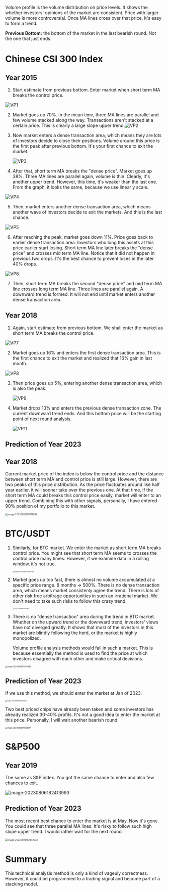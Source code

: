 Volume profile is the volume distribution on price levels. It shows the whether investors' opinions of the market are consistent. Price with larger volume is more controversial. Once MA lines cross over that price, it's easy to form a trend.

**Previous Bottom:** the bottom of the market in the last bearish round. Not the one that just ends.

# Chinese CSI 300 Index

## Year 2015

1. Start estimate from previous bottom. Enter market when short term MA breaks the control price.

![VP1](../Figures/VP1.png)

2. Market goes up 70%. In the mean time, three MA lines are parallel and few volume stacked along the way. Transactions aren't stacked at a certain price. This is clearly a large slope upper trend.![VP2](../Figures/VP2.png)

3. Now market enters a dense transaction area, which means they are lots of investors decide to close their positions. Volume around this price is the first peak after previous bottom. It's your first chance to exit the market. 

   ![VP3](../Figures/VP3.png)

4. After that, short term MA breaks the "dense price". Market goes up 38%. Three MA lines are parallel again, volume is thin. Clearly, it's another upper trend. However, this time, it's weaker than the last one. From the graph, it looks the same, because we use linear y scale.

![VP4](../Figures/VP4.png)

5. Then, market enters another dense transaction area, which means another wave of investors decide to exit the markets. And this is the last chance.

![VP5](../Figures/VP5.png)

6. After reaching the peak, market goes down 11%. Price goes back to earlier dense transaction area. Investors who long this assets at this price earlier start losing. Short term MA line later breaks the "dense price" and crosses mid term MA line. Notice that it did not happen in previous two drops. It's the best chance to prevent loses in the later 40% drops.

![VP6](../Figures/VP6.png)

7. Then, short term MA breaks the second "dense price" and mid term MA line crosses long term MA line. Three lines are parallel again. A downward trend is formed. It will not end until market enters another dense transaction area.

## Year 2018

1. Again, start estimate from previous bottom. We shall enter the market as short term MA breaks the control price.

![VP7](../Figures/VP7.png)

2. Market goes up 16% and enters the first dense transaction area. This is the first chance to exit the market and realized that 16% gain in last month.

![VP8](../Figures/VP8.png)

3. Then price goes up 5%, entering another dense transaction area, which is also the peak.

   ![VP9](../Figures/VP9.png)

4. Market drops 13% and enters the previous dense transaction zone. The current downward trend ends. And this bottom price will be the starting point of next round analysis.

   ![VP11](../Figures/VP11.png)

## Prediction of Year 2023

## Year 2018

Current market price of the index is below the control price and the distance between short term MA and control price is still large. However, there are two peaks of this price distribution. As the price fluctuates around like half year earlier, it will sooner take over the previous one. At that time, if the short term MA could breaks this control price easily, market will enter to an upper trend. Combining this with other signals, personally, I have entered 90% position of my portfolio to this market.

<img src="../Figures/VP12.png" alt="image-20230806180718896" style="zoom:50%;" />

# BTC/USDT

1. Similarly, for BTC market. We enter the market as short term MA breaks control price. You might see that short term MA seems to crosses the control price many times. However, if we examine data in a rolling window, it's not true.

   <img src="../Figures/VP13.png" alt="image-20230806170749363" style="zoom:33%;" />

2. Market goes up too fast, there is almost no volume accumulated at a specific price range. 8 months -> 500%. There is no dense transaction area, which means market consistenly agree the trend. There is lots of other risk free arbitrage opportunities in such an irrational market. We don't need to take such risks to follow this crazy trend.

   <img src="../Figures/VP14.png" alt="image-20230806171032784" style="zoom: 25%;" />

3. There is no "dense transaction" area during the trend in BTC market. Whether on the upward trend or the downward trend, investors' views have not diverged greatly. It shows that most of the investors in this market are blindly following the herd, or the market is highly monopolized.

   Volume profile analysis methods would fail in such a market. This is because essentially the method is used to find the price at which investors disagree with each other and make critical decisions.

<img src="../Figures/VP16.png" alt="image-20230806172014466" style="zoom:40%;" />

## Prediction of Year 2023

If we use this method, we should enter the market at Jan of 2023.

<img src="../Figures/VP18.png" alt="image-20230806181324328" style="zoom:33%;" />

Two best priced chips have already been taken and some investors has already realized 30-40% profits. It's not a good idea to enter the market at this price. Personally, I will wait another bearish round.

<img src="../Figures/VP17.png" alt="image-20230806173028137" style="zoom: 40%;" />



# S&P500

## Year 2019

The same as S&P index. You got the same chance to enter and also few chances to exit.

![image-20230806182413993](../Figures/VP19.png)

## Prediction of Year 2023

The most recent best chance to enter the market is at May. Now it's gone. You could see that three parallel MA lines. It's risky to follow such high slope upper trend. I would rather wait for the next round.

<img src="../Figures/VP20.png" alt="image-20230806182832023" style="zoom:50%;" />

# Summary

This technical analysis method is only a kind of vageuly correctness. However, it could be programmed to a trading signal and become part of a stacking model.